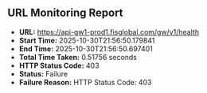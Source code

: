 ## URL Monitoring Report

- **URL:** https://api-gw1-prod1.fisglobal.com/gw/v1/health
- **Start Time:** 2025-10-30T21:56:50.179841
- **End Time:** 2025-10-30T21:56:50.697401
- **Total Time Taken:** 0.51756 seconds
- **HTTP Status Code:** 403
- **Status:** Failure
- **Failure Reason:** HTTP Status Code: 403
